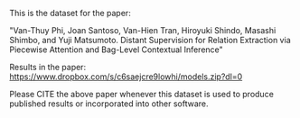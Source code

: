 This is the dataset for the paper:

"Van-Thuy Phi, Joan Santoso, Van-Hien Tran, Hiroyuki Shindo, Masashi Shimbo, and Yuji Matsumoto. Distant Supervision for Relation Extraction via Piecewise Attention and Bag-Level Contextual Inference"

Results in the paper: https://www.dropbox.com/s/c6saejcre9lowhi/models.zip?dl=0

Please CITE the above paper whenever this dataset is used to produce published results or incorporated into other software.
